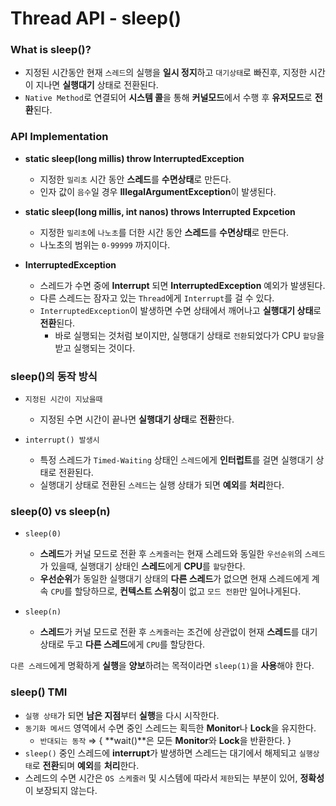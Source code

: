 # Thread API - sleep()

### What is sleep()?

- 지정된 시간동안 현재 `스레드`의 실행을 **일시 정지**하고 `대기상태`로 빠진후, 지정한 시간이 지나면 **실행대기** 상태로 전환된다.
- `Native Method`로 연결되어 **시스템 콜**을 통해 **커널모드**에서 수행 후 **유저모드**로 **전환**된다.

### API Implementation

- **static sleep(long millis) throw InterruptedException**
    - 지정한 `밀리초` 시간 동안 **스레드**를 **수면상태**로 만든다.
    - 인자 값이 `음수`일 경우 **IllegalArgumentException**이 발생된다.

- **static sleep(long millis, int nanos) throws Interrupted Expcetion**
    - 지정한 `밀리초`에 `나노초`를 더한 시간 동안 **스레드**를 **수면상태**로 만든다.
    - 나노초의 범위는 `0-99999` 까지이다.

- **InterruptedException**
    - 스레드가 수면 중에 **Interrupt** 되면 **InterruptedException** 예외가 발생된다.
    - 다른 스레드는 잠자고 있는 `Thread`에게 `Interrupt`를 걸 수 있다.
    - `InterruptedException`이 발생하면 수면 상태에서 깨어나고 **실행대기 상태**로 **전환**된다.
        - 바로 실행되는 것처럼 보이지만, 실행대기 상태로 `전환`되었다가  CPU `할당`을 받고 실행되는 것이다.

### sleep()의 동작 방식

- `지정된 시간이 지났을때`
    - 지정된 수면 시간이 끝나면 **실행대기 상태**로 **전환**한다.

- `interrupt() 발생시`
    - 특정 스레드가 `Timed-Waiting` 상태인 `스레드`에게 **인터럽트**를 걸면 실행대기 상태로 전환된다.
    - 실행대기 상태로 전환된 `스레드`는 실행 상태가 되면 **예외**를 **처리**한다.

### sleep(0) vs sleep(n)

- `sleep(0)`
    - **스레드**가 커널 모드로 전환 후 `스케줄러`는 현재 스레드와 동일한 `우선순위`의 `스레드`가 있을때, 실행대기 상태인 **스레드**에게 **CPU**를 `할당`한다.
    - **우선순위**가 동일한 실행대기 상태의 **다른 스레드**가 없으면 현재 스레드에게 계속 `CPU`를 할당하므로, **컨텍스트 스위칭**이 없고 `모드 전환`만 일어나게된다.

- `sleep(n)`
    - **스레드**가 커널 모드로 전환 후 `스케줄러`는 조건에 상관없이 현재 **스레드**를 대기상태로 두고 **다른 스레드**에게 `CPU`를 할당한다.

`다른 스레드`에게 명확하게 **실행**을 **양보**하려는 목적이라면 `sleep(1)`을 **사용**해야 한다.

### sleep() TMI

- `실행 상태`가 되면 **남은 지점**부터 **실행**을 다시 시작한다.
- `동기화 메서드` 영역에서 수면 중인 스레드는 획득한 **Monitor**나 **Lock**을 유지한다.
    - `반대되는 동작` ⇒ { **wait()**은 모든 **Monitor**와 **Lock**을 반환한다. }
- `sleep()` 중인 스레드에 **interrupt**가 발생하면 스레드는 대기에서 해제되고 `실행상태`로 **전환**되며 **예외**를 **처리**한다.
- 스레드의 수면 시간은 `OS 스케줄러` 및 시스템에 따라서 `제한`되는 부분이 있어, **정확성**이 보장되지 않는다.
